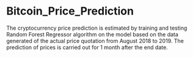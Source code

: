 # Bitcoin_Price_Prediction
 The cryptocurrency price prediction is estimated by training and testing Random Forest Regressor algorithm on the model based on the data generated of the actual price quotation from August 2018 to 2019. The prediction of prices is carried out for 1 month after the end date.
